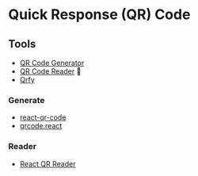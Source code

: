 # Quick Response (QR) Code

<!--
https://chart.googleapis.com/chart?cht=qr&chs=120x120&chld=L|0&chl=https://web3.bio/${path}
-->

## Tools

- [QR Code Generator](https://goqr.me)
- [QR Code Reader](/qr-code-reader.md) 🌟
- [Qrfy](https://qrfy.com)

### Generate

- [react-qr-code](https://github.com/rosskhanas/react-qr-code)
- [qrcode.react](https://github.com/zpao/qrcode.react)

### Reader

- [React QR Reader](https://github.com/JodusNodus/react-qr-reader)
